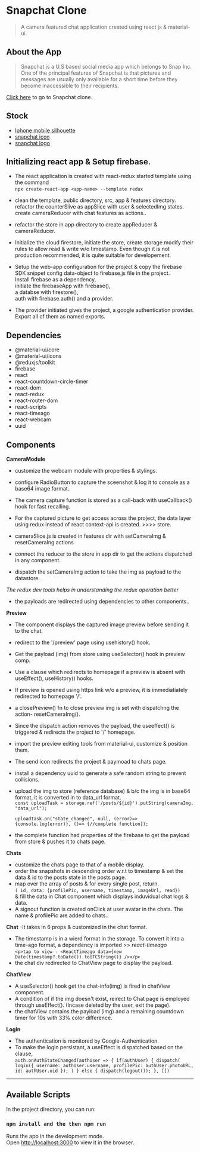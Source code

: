 # Snapchat Clone

> A camera featured chat application created using react js & material-ui.

## About the App
> Snapchat is a U.S based social media app which belongs to Snap Inc.
> One of the principal features of Snapchat is that pictures and messages are usually only available for a short time before they become inaccessible to their recipients.

[Click here](https://snapchat-clone-1388b.web.app/) to go to Snapchat clone.

## Stock

- [Iphone mobile silhouette](https://pngkey.com/png/full/859-8598072_picture-freeuse-library-silhouette-mobile-at-getdrawings-cell.png)
- [snapchat icon](https://lakeridgenewsonline.com/wp-content/uploads/2020/04/snapchat.jpg)
- [snapchat logo](https://scx2.b-cdn.net/gfx/news/2017/1-snapchat.jpg)

## Initializing react app & Setup firebase.

- The react application is created with react-redux started template using the command<br /> `npx create-react-app <app-name> --template redux`

* clean the template, public directory, src, app & features directory. refactor the counterSlive as appSlice with user & selectedImg states. create cameraReducer with chat features as actions..
* refactor the store in app directory to create appReducer & cameraReducer.

* Initialize the cloud firestore, initiate the store, create storage modify their rules to allow read & write w/o timestamp. Even though it is not production recommended, it is quite suitable for developement.
* Setup the web-app configuration for the project & copy the firebase SDK snippet config data-object to firebase.js file in the project.<br />
  Install firebase as a dependency,<br /> initiate the firebaseApp with firebase(),<br /> a databse with firestore(),<br /> auth with firebase.auth() and a provider.
* The provider initiated gives the project, a google authentication provider. Export all of them as named exports.

## Dependencies

- @material-ui/core
- @material-ui/icons
- @reduxjs/toolkit
- firebase
- react
- react-countdown-circle-timer
- react-dom
- react-redux
- react-router-dom
- react-scripts
- react-timeago
- react-webcam
- uuid

## Components

**CameraModule**

- customize the webcam module with properties & stylings.
- configure RadioButton to capture the sceenshot & log it to console as a base64 image format..
- The camera capture function is stored as a call-back with useCallback() hook for fast recalling.

- For the captured picture to get access across the project, the data layer using redux instead of react context-api is created. >>>> store.

- cameraSlice.js is created in features dir with setCameraImg & resetCameraIng actions
- connect the reducer to the store in app dir to get the actions dispatched in any component.
- dispatch the setCameraImg action to take the img as payload to the datastore.

_The redux dev tools helps in understanding the redux operation better_

- the payloads are redirected using dependencies to other components..

**Preview**

- The component displays the captured image preview before sending it to the chat.
- redirect to the '/preview' page using usehistory() hook.
- Get the payload (img) from store using useSelector() hook in preview comp.

- Use a clause which redirects to homepage if a preview is absent with useEffect(), useHistory() hooks.
- If preview is opened using https link w/o a preview, it is immediatiately redirected to homepage '/'.
- a closePreview() fn to close preview img is set with dispatchng the action- resetCameraImg().
- Since the dispatch action removes the payload, the useeffect() is triggered & redirects the project to '/' homepage.
- import the preview editing tools from material-ui, customize & position them.

- The send icon redirects the project & paymoad to chats page.
- install a dependency uuid to generate a safe random string to prevent collisions.
- upload the img to store (reference database) & b/c the img is in base64 format, it is converted in to data_url format.<br />
  `const uploadTask = storage.ref('/posts/${id}').putString(cameraImg, "data_url");`<br />

  `uploadTask.on("state_changed", null, (error)=> {console.log(error)}, ()=> {//complete function});`

- the complete function had properties of the firebase to get the payload from store & pushes it to chats page.

**Chats**

- customize the chats page to that of a mobile display.
- order the snapshots in descending order w.r.t to timestamp & set the data & id to the posts state in the posts page.
- map over the array of posts & for every single post, return. <br />
  `( id, data: {profilePic, username, timestamp, imageUrl, read})` <br /> & fill the data in Chat component which displays induvidual chat logs & data.
- A signout function is created onClick at user avatar in the chats. The name & profilePic are added to chats..

**Chat**
-It takes in 6 props & customized in the chat format.

- The timestamp is in a wierd format in the storage. To convert it into a time-ago format, a dependency is imported >> _react-timeago_<br />
  `<p>tap to view - <ReactTimeago data={new Date(timestamp?.toDate()).toUTCString()} /></p>`
- the chat div redirected to ChatView page to display the payload.

**ChatView**

- A useSelector() hook get the chat-info(img) is fired in chatView component.
- A condition of if the img doesn't exist, reirect to Chat page is employed through useEffect().
  (Incase deleted by the user, exit the page).
- the chatView contains the payload (img) and a remaining countdown timer for 10s with 33% color difference.

**Login**

- The authentication is monitored by Google-Authentication.
- To make the login persistant, a useEffect is dispatched based on the clause,<br />
  `auth.onAuthStateChanged(authUser => { if(authUser) { dispatch( login({ username: authUser.username, profilePic: authUser.photoURL, id: authUser.uid }); ) } else { dispatch(logout()); }, [])`
****


## Available Scripts

In the project directory, you can run:

### `npm install and the then npm run`

Runs the app in the development mode.<br />
Open [http://localhost:3000](http://localhost:3000) to view it in the browser.



